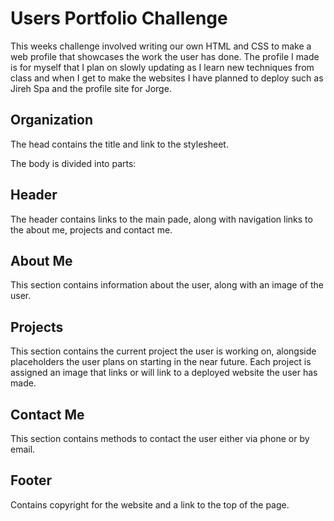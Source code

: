# Users Portfolio Challenge

This weeks challenge involved writing our own HTML and CSS to make a web profile that showcases the work the user has done. The profile I made is for myself that I plan on slowly updating as I learn new techniques from class and when I get to make the websites I have planned to deploy such as Jireh Spa and the profile site for Jorge.

## Organization

The head contains the title and link to the stylesheet.

The body is divided into  parts:

## Header

The header contains links to the main pade, along with navigation links to the about me, projects and contact me.

## About Me

This section contains information about the user, along with an image of the user.

## Projects

This section contains the current project the user is working on, alongside placeholders the user plans on starting in the near future. Each project is assigned an image that links or will link to a deployed website the user has made.

## Contact Me

This section contains methods to contact the user either via phone or by email.

## Footer

Contains copyright for the website and a link to the top of the page.

